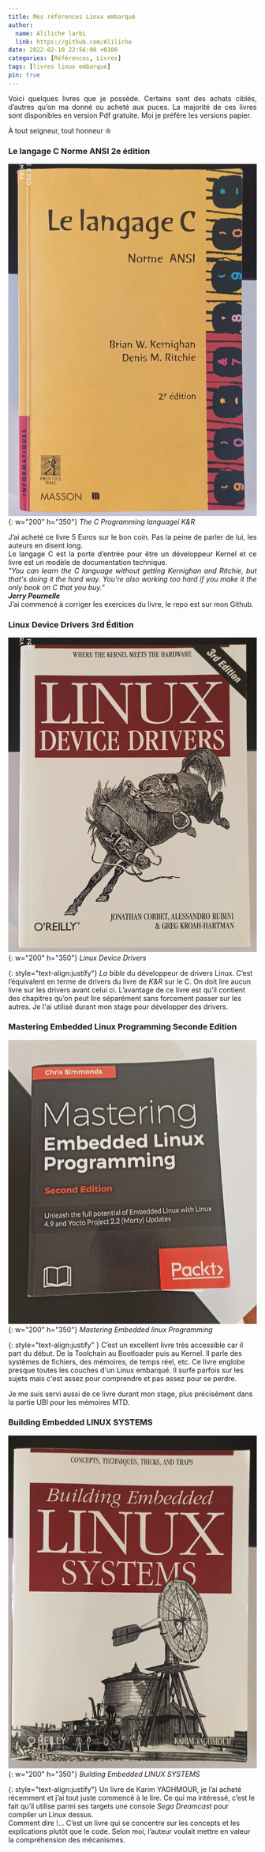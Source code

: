 ```yaml
---
title: Mes références Linux embarqué
author:
  name: Aliliche larbi
  link: https://github.com/Aliliche
date: 2022-02-10 22:56:00 +0100
categories: [Références, Livres]
tags: [livres linux embarqué]
pin: true
---
```



<p align=justify>Voici quelques livres que je possède. Certains sont des achats ciblés, d’autres qu’on ma donné ou acheté aux puces.
La majorité de ces livres sont disponibles en version Pdf gratuite. Moi  je préfére les versions papier.
</p>

À tout seigneur, tout honneur <span>&#9812;</span>
### Le langage C  Norme ANSI 2e édition
![Le langage c](/assets/img/books/the_c_language.jpg){: w="200" h="350"}
*The C Programming languagei     K&R*

<p align=justify>J’ai acheté ce livre 5 Euros sur le bon coin. Pas la peine de parler de lui, les auteurs en disent long.<br>
Le langage C est la porte d’entrée pour être un développeur Kernel et  ce livre est un modèle de documentation technique.<br>
<em>"You can learn the C language without getting Kernighan and Ritchie, but that's doing it the hard way. You're also working too hard if you make it the only book on C that you buy." </em><br>
<em><strong>Jerry Pournelle</strong></em><br>
J’ai commencé à corriger les exercices du livre, le repo est sur mon Github.</p>

### Linux Device Drivers 3rd Édition

![Linux Device Drivers](/assets/img/books/linux_device_drivers.jpg){: w="200" h="350"}
*Linux Device Drivers*

{: style="text-align:justify"}
_La bible_ du développeur de drivers Linux. C’est l’équivalent en terme de drivers du  livre de <em>K&R</em> sur le C. On doit lire aucun livre sur les drivers avant celui ci. L’avantage de ce livre est qu’il contient des chapitres qu’on peut lire séparément sans forcement passer sur  les autres.  Je l'ai utilisé  durant mon stage pour  développer des drivers.

### Mastering Embedded Linux Programming  Seconde Edition
![Mastering Ebmedded Linux programming ](/assets/img/books/yocto_project.jpg){: w="200" h="350"}
*Mastering Embedded linux Programming*

{: style="text-align:justify" }
C’est un excellent livre très accessible car il part du début. De la Toolchain au Bootloader puis au Kernel. Il parle des systèmes de fichiers,
des mémoires, de temps réel, etc. Ce livre  englobe  presque toutes les couches d'un Linux embarqué. Il surfe parfois sur les sujets mais c'est  assez pour comprendre et pas assez pour se perdre. <br>

Je me suis servi aussi de ce livre durant mon stage, plus précisément dans la partie UBI pour les mémoires MTD.

### Building Embedded  LINUX SYSTEMS
![Building Ebmedded Linux Systems ](/assets/img/books/building_embedded_linux.jpg){: w="200" h="350"}
*Building Embedded LINUX SYSTEMS*

{: style="text-align:justify"}
Un livre de Karim YAGHMOUR, je l’ai acheté récemment et j’ai tout juste commencé à le lire. Ce qui ma intéressé, c’est le fait qu’il utilise parmi 
ses targets une console _Sega Dreamcast_ pour compiler un Linux dessus. <br>
Comment dire !... C’est un livre qui se concentre sur les concepts et les explications plutôt que  le code. Selon moi, l’auteur voulait mettre en valeur  la compréhension des mécanismes.


